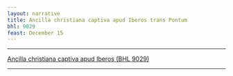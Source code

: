 ```yaml
---
layout: narrative
title: Ancilla christiana captiva apud Iberos trans Pontum
bhl: 9029
feast: December 15
---
```


---

[Ancilla christiana captiva apud Iberos (BHL 9029)](https://cjkoepke1.github.io/latin-hagiography/texts/narratio-ancillae-captivae)

---
